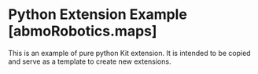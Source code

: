 # Python Extension Example [abmoRobotics.maps]

This is an example of pure python Kit extension. It is intended to be copied and serve as a template to create new extensions.

